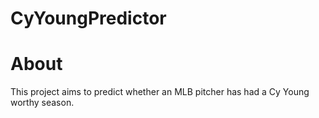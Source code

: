 # CyYoungPredictor

# About
This project aims to predict whether an MLB pitcher has had a Cy Young worthy season.
